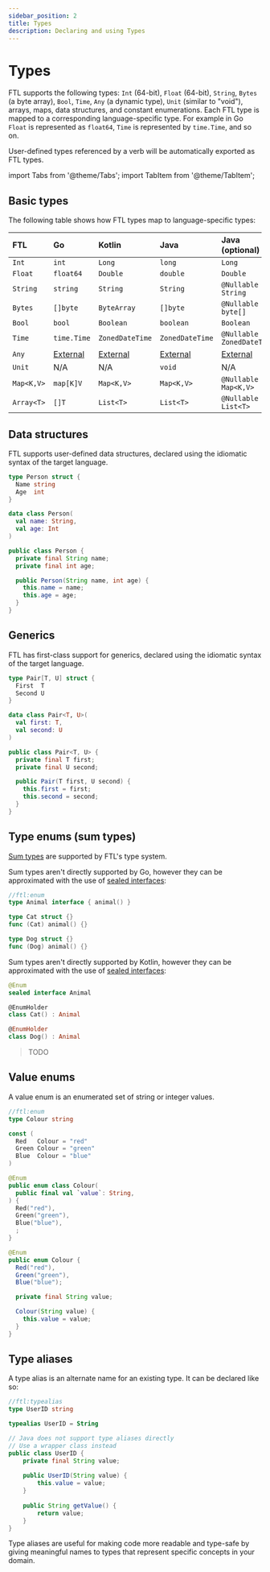 ```yaml
---
sidebar_position: 2
title: Types
description: Declaring and using Types
---
```


# Types

FTL supports the following types: `Int` (64-bit), `Float` (64-bit), `String`, `Bytes` (a byte array), `Bool`, `Time`,
`Any` (a dynamic type), `Unit` (similar to "void"), arrays, maps, data structures, and constant enumerations. Each FTL
type is mapped to a corresponding language-specific type. For example in Go `Float` is represented as `float64`, `Time`
is represented by `time.Time`, and so on.

User-defined types referenced by a verb will be automatically exported as FTL types.

import Tabs from '@theme/Tabs';
import TabItem from '@theme/TabItem';

## Basic types

The following table shows how FTL types map to language-specific types:

| FTL        | Go                          | Kotlin                      | Java                        | Java (optional)             |
| :--------- | :-------------------------- | :-------------------------- | :-------------------------- | :-------------------------- |
| `Int`      | `int`                       | `Long`                      | `long`                      | `Long`                      |
| `Float`    | `float64`                   | `Double`                    | `double`                    | `Double`                    |
| `String`   | `string`                    | `String`                    | `String`                    | `@Nullable String`          |
| `Bytes`    | `[]byte`                    | `ByteArray`                 | `[]byte`                    | `@Nullable byte[]`          |
| `Bool`     | `bool`                      | `Boolean`                   | `boolean`                   | `Boolean`                   |
| `Time`     | `time.Time`                 | `ZonedDateTime`             | `ZonedDateTime️`             | `@Nullable ZonedDateTime`   |
| `Any`      | [External](./externaltypes) | [External](./externaltypes) | [External](./externaltypes) | [External](./externaltypes) |
| `Unit`     | N/A                         | N/A                         | `void`                      | N/A                         |
| `Map<K,V>` | `map[K]V`                   | `Map<K,V>`                  | `Map<K,V>`                  | `@Nullable Map<K,V>`        |
| `Array<T>` | `[]T`                       | `List<T>`                   | `List<T>`                   | `@Nullable List<T>`         |

## Data structures

FTL supports user-defined data structures, declared using the idiomatic syntax of the target language.

<Tabs>
  <TabItem value="go" label="Go" default>

```go
type Person struct {
  Name string
  Age  int
}
```

  </TabItem>
  <TabItem value="kotlin" label="Kotlin">

```kotlin
data class Person(
  val name: String,
  val age: Int
)
```

  </TabItem>
  <TabItem value="java" label="Java">

```java
public class Person {
  private final String name;
  private final int age;

  public Person(String name, int age) {
    this.name = name;
    this.age = age;
  }
}
```

  </TabItem>
</Tabs>

## Generics

FTL has first-class support for generics, declared using the idiomatic syntax of the target language.

<Tabs>
  <TabItem value="go" label="Go" default>

```go
type Pair[T, U] struct {
  First  T
  Second U
}
```

  </TabItem>
  <TabItem value="kotlin" label="Kotlin">

```kotlin
data class Pair<T, U>(
  val first: T,
  val second: U
)
```

  </TabItem>
  <TabItem value="java" label="Java">

```java
public class Pair<T, U> {
  private final T first;
  private final U second;

  public Pair(T first, U second) {
    this.first = first;
    this.second = second;
  }
}
```

  </TabItem>
</Tabs>

## Type enums (sum types)

[Sum types](https://en.wikipedia.org/wiki/Tagged_union) are supported by FTL's type system.

<Tabs>
  <TabItem value="go" label="Go" default>

Sum types aren't directly supported by Go, however they can be approximated with the use of [sealed interfaces](https://blog.chewxy.com/2018/03/18/golang-interfaces/):

```go
//ftl:enum
type Animal interface { animal() }

type Cat struct {}
func (Cat) animal() {}

type Dog struct {}
func (Dog) animal() {}
```

  </TabItem>
  <TabItem value="kotlin" label="Kotlin">

Sum types aren't directly supported by Kotlin, however they can be approximated with the use of [sealed interfaces](https://kotlinlang.org/docs/sealed-classes.html):

```kotlin
@Enum
sealed interface Animal

@EnumHolder
class Cat() : Animal

@EnumHolder
class Dog() : Animal
```

  </TabItem>
  <TabItem value="java" label="Java">

> TODO

  </TabItem>
</Tabs>

## Value enums

A value enum is an enumerated set of string or integer values.

<Tabs>
  <TabItem value="go" label="Go" default>

```go
//ftl:enum
type Colour string

const (
  Red   Colour = "red"
  Green Colour = "green"
  Blue  Colour = "blue"
)
```

  </TabItem>
  <TabItem value="kotlin" label="Kotlin">

```kotlin
@Enum
public enum class Colour(
  public final val `value`: String,
) {
  Red("red"),
  Green("green"),
  Blue("blue"),
  ;
}
```

  </TabItem>
  <TabItem value="java" label="Java">

```java
@Enum
public enum Colour {
  Red("red"),
  Green("green"),
  Blue("blue");

  private final String value;

  Colour(String value) {
    this.value = value;
  }
}
```

  </TabItem>
</Tabs>

## Type aliases

A type alias is an alternate name for an existing type. It can be declared like so:

<Tabs>
  <TabItem value="go" label="Go" default>

```go
//ftl:typealias
type UserID string
```

  </TabItem>
  <TabItem value="kotlin" label="Kotlin">

```kotlin
typealias UserID = String
```

  </TabItem>
  <TabItem value="java" label="Java">

```java
// Java does not support type aliases directly
// Use a wrapper class instead
public class UserID {
    private final String value;
    
    public UserID(String value) {
        this.value = value;
    }
    
    public String getValue() {
        return value;
    }
}
```

  </TabItem>
</Tabs>

Type aliases are useful for making code more readable and type-safe by giving meaningful names to types that represent specific concepts in your domain.
